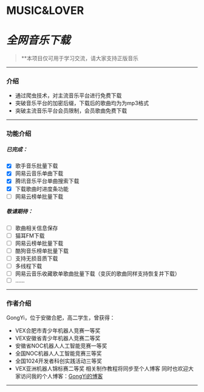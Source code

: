 # MUSIC&LOVER
# *全网音乐下载*

> **本项目仅可用于学习交流，请大家支持正版音乐
---
### 介绍

* 通过爬虫技术，对主流音乐平台进行免费下载
* 突破音乐平台的加密后缀，下载后的歌曲均为为mp3格式
* 突破主流音乐平台会员限制，会员歌曲免费下载

---

### 功能介绍

##### 已完成：

- [x] 歌手音乐批量下载
- [x] 网易云音乐单曲下载
- [x] 腾讯音乐平台单曲搜索下载
- [x] 下载歌曲时进度条功能
- [ ] 网易云榜单批量下载
##### 敬请期待：
- [ ] 歌曲相关信息保存
- [ ] 猫耳FM下载
- [ ] 网易云榜单批量下载
- [ ] 酷狗音乐榜单批量下载
- [ ] 支持无损音质下载
- [ ] 多线程下载
- [ ] 网易云音乐收藏歌单歌曲批量下载（变灰的歌曲同样支持恢复并下载）
- [ ] ......

---

### 作者介绍

GongYi，位于安徽合肥，高二学生，曾获得：

* VEX合肥市青少年机器人竞赛一等奖
* VEX安徽省青少年机器人竞赛二等奖
* 安徽省NOC机器人人工智能竞赛一等奖
* 全国NOC机器人人工智能竞赛三等奖
* 全国1024开发者科创实践活动三等奖
* VEX亚洲机器人锦标赛二等奖
相关制作教程将同步至个人博客
同时也欢迎大家访问我的个人博客：[GongYi的博客](https://gongyi420.github.io/)

---

